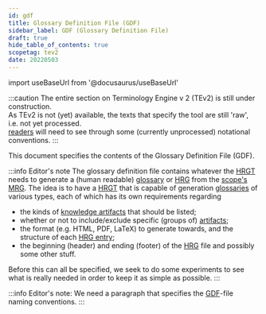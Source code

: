 ```yaml
---
id: gdf
title: Glossary Definition File (GDF)
sidebar_label: GDF (Glossary Definition File)
draft: true
hide_table_of_contents: true
scopetag: tev2
date: 20220503
---
```


import useBaseUrl from '@docusaurus/useBaseUrl'

:::caution
The entire section on Terminology Engine v 2 (TEv2) is still under construction.<br/>
As TEv2 is not (yet) available, the texts that specify the tool are still 'raw', i.e. not yet processed.<br/>[readers](@) will need to see through some (currently unprocessed) notational conventions.
:::

This document specifies the contents of the Glossary Definition File (GDF).

:::info Editor's note
The glossary definition file contains whatever the [HRGT](@) needs to generate a (human readable) [glossary](@) or [HRG](@) from the [scope's](@) [MRG](@). The idea is to have a [HRGT](@) that is capable of generation [glossaries](@) of various types, each of which has its own requirements regarding
- the kinds of [knowledge artifacts](@) that should be listed;
- whether or not to include/exclude specific (groups of) [artifacts](knowledge-artifact@);
- the format (e.g. HTML, PDF, LaTeX) to generate towards, and the structure of each [HRG entry](@);
- the beginning (header) and ending (footer) of the [HRG](@) file
and possibly some other stuff.

Before this can all be specified, we seek to do some experiments to see what is really needed in order to keep it as simple as possible.
:::

:::info Editor's note:
We need a paragraph that specifies the [GDF](@)-file naming conventions.
:::

